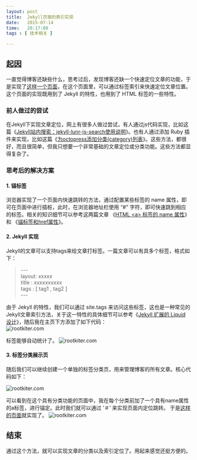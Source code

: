 ```yaml
---
layout: post
title:  Jekyll页面的索引实现
date:   2015-07-14
time:   20:17:00
tags : [ 技术相关 ]

---
```


## 起因  
一直觉得博客还缺些什么，思考过后，发现博客还缺一个快速定位文章的功能，于是实现了[这样一个页面](/goto_tags.html)，在这个页面里，可以通过标签索引来快速定位文章位置。这个页面的实现既用到了 Jekyll 的特性，也用到了 HTML 标签的一些特性。

### 前人做过的尝试  
在Jekyll下实现文章定位，网上有很多人做过尝试，有人通过js代码实现，比如这篇《[Jekyll站内搜索：jekyll-lunr-js-search使用说明](http://www.tuicool.com/articles/6vA36f6)》。也有人通过添加 Ruby 插件来实现，比如这篇《[为octopress添加分类(category)列表](http://codemacro.com/2012/07/18/add-category-list-to-octopress/)》。这些方法，都很好，而且很简单，但我只想要一个非常基础的文章定位或分类功能。这些方法都显得复杂了。

### 思考后的解决方案  
####  1. 锚标签

浏览器实现了一个页面内快速跳转的方法，通过配置某些标签的 name 属性，即可在页面中进行插桩，此时，在浏览器地址栏使用 “#” 字符，即可快速跳到相应的标签。相关的知识细节可以参考这两篇文章
《[HTML \<a\> 标签的 name 属性](http://www.w3school.com.cn/tags/att_a_name.asp)》和
《[锚标签和href属性](http://blog.csdn.net/qq1712088151/article/details/7402019)》。


#### 2. Jekyll 实现
Jekyll的文章可以支持tags来给文章打标签。一篇文章可以有具多个标签，格式如下：  

> \---  
> layout: xxxxx  
> title : xxxxxxxxxx  
> tags  : [ tag1 , tag2 ]  
> \---  
> 

由于 Jekyll 的特性，我们可以通过 site.tags 来访问这些标签，这也是一种常见的Jekyll文章索引方法，关于这一特性的具体细节可以参考《[Jekyll 扩展的 Liquid 设计](http://havee.me/internet/2013-11/jekyll-liquid-designers.html)》，随后我在主页下方添加了如下代码：  
![rootkiter.com](/images/2015_07_14_21_13/4.png)  

标签能够自动统计了。
![rootkiter.com](/images/2015_07_14_21_13/1.png)

#### 3. 标签分类展示页
随后我们可以继续创建一个单独的标签分类页，用来管理博客的所有文章。核心代码如下：  

![rootkiter.com](/images/2015_07_14_21_13/3.png)

可以看到在这个具有分类功能的页面中，我在每个分类前加了一个具有name属性的a标签，进行锚定。此时我们就可以通过 ’＃‘ 来实现页面内定位跳转。
于是[这样的页面](/goto_tags.html)就实现了。
![rootkiter.com](/images/2015_07_14_21_13/2.png)

## 结束  
通过这个方法，就可以实现文章的分类以及索引定位了。用起来感觉还挺方便的。

